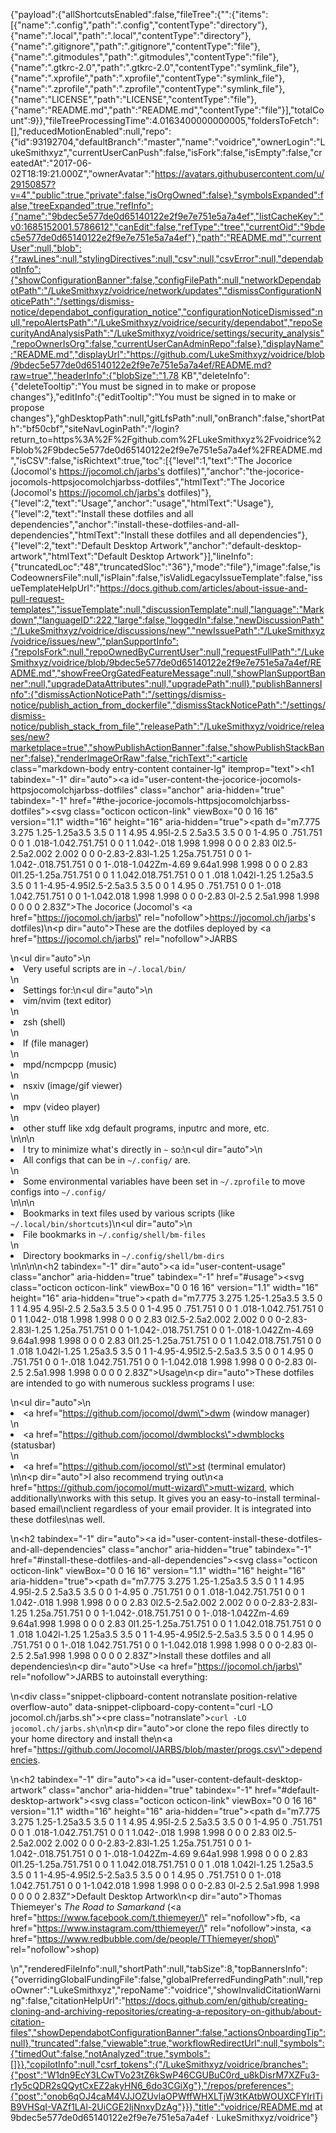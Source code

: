 {"payload":{"allShortcutsEnabled":false,"fileTree":{"":{"items":[{"name":".config","path":".config","contentType":"directory"},{"name":".local","path":".local","contentType":"directory"},{"name":".gitignore","path":".gitignore","contentType":"file"},{"name":".gitmodules","path":".gitmodules","contentType":"file"},{"name":".gtkrc-2.0","path":".gtkrc-2.0","contentType":"symlink_file"},{"name":".xprofile","path":".xprofile","contentType":"symlink_file"},{"name":".zprofile","path":".zprofile","contentType":"symlink_file"},{"name":"LICENSE","path":"LICENSE","contentType":"file"},{"name":"README.md","path":"README.md","contentType":"file"}],"totalCount":9}},"fileTreeProcessingTime":4.0163400000000005,"foldersToFetch":[],"reducedMotionEnabled":null,"repo":{"id":93192704,"defaultBranch":"master","name":"voidrice","ownerLogin":"LukeSmithxyz","currentUserCanPush":false,"isFork":false,"isEmpty":false,"createdAt":"2017-06-02T18:19:21.000Z","ownerAvatar":"https://avatars.githubusercontent.com/u/29150857?v=4","public":true,"private":false,"isOrgOwned":false},"symbolsExpanded":false,"treeExpanded":true,"refInfo":{"name":"9bdec5e577de0d65140122e2f9e7e751e5a7a4ef","listCacheKey":"v0:1685152001.5786612","canEdit":false,"refType":"tree","currentOid":"9bdec5e577de0d65140122e2f9e7e751e5a7a4ef"},"path":"README.md","currentUser":null,"blob":{"rawLines":null,"stylingDirectives":null,"csv":null,"csvError":null,"dependabotInfo":{"showConfigurationBanner":false,"configFilePath":null,"networkDependabotPath":"/LukeSmithxyz/voidrice/network/updates","dismissConfigurationNoticePath":"/settings/dismiss-notice/dependabot_configuration_notice","configurationNoticeDismissed":null,"repoAlertsPath":"/LukeSmithxyz/voidrice/security/dependabot","repoSecurityAndAnalysisPath":"/LukeSmithxyz/voidrice/settings/security_analysis","repoOwnerIsOrg":false,"currentUserCanAdminRepo":false},"displayName":"README.md","displayUrl":"https://github.com/LukeSmithxyz/voidrice/blob/9bdec5e577de0d65140122e2f9e7e751e5a7a4ef/README.md?raw=true","headerInfo":{"blobSize":"1.78 KB","deleteInfo":{"deleteTooltip":"You must be signed in to make or propose changes"},"editInfo":{"editTooltip":"You must be signed in to make or propose changes"},"ghDesktopPath":null,"gitLfsPath":null,"onBranch":false,"shortPath":"bf50cbf","siteNavLoginPath":"/login?return_to=https%3A%2F%2Fgithub.com%2FLukeSmithxyz%2Fvoidrice%2Fblob%2F9bdec5e577de0d65140122e2f9e7e751e5a7a4ef%2FREADME.md","isCSV":false,"isRichtext":true,"toc":[{"level":1,"text":"The Jocorice (Jocomol's https://jocomol.ch/jarbs's dotfiles)","anchor":"the-jocorice-jocomols-httpsjocomolchjarbss-dotfiles","htmlText":"The Jocorice (Jocomol's https://jocomol.ch/jarbs's dotfiles)"},{"level":2,"text":"Usage","anchor":"usage","htmlText":"Usage"},{"level":2,"text":"Install these dotfiles and all dependencies","anchor":"install-these-dotfiles-and-all-dependencies","htmlText":"Install these dotfiles and all dependencies"},{"level":2,"text":"Default Desktop Artwork","anchor":"default-desktop-artwork","htmlText":"Default Desktop Artwork"}],"lineInfo":{"truncatedLoc":"48","truncatedSloc":"36"},"mode":"file"},"image":false,"isCodeownersFile":null,"isPlain":false,"isValidLegacyIssueTemplate":false,"issueTemplateHelpUrl":"https://docs.github.com/articles/about-issue-and-pull-request-templates","issueTemplate":null,"discussionTemplate":null,"language":"Markdown","languageID":222,"large":false,"loggedIn":false,"newDiscussionPath":"/LukeSmithxyz/voidrice/discussions/new","newIssuePath":"/LukeSmithxyz/voidrice/issues/new","planSupportInfo":{"repoIsFork":null,"repoOwnedByCurrentUser":null,"requestFullPath":"/LukeSmithxyz/voidrice/blob/9bdec5e577de0d65140122e2f9e7e751e5a7a4ef/README.md","showFreeOrgGatedFeatureMessage":null,"showPlanSupportBanner":null,"upgradeDataAttributes":null,"upgradePath":null},"publishBannersInfo":{"dismissActionNoticePath":"/settings/dismiss-notice/publish_action_from_dockerfile","dismissStackNoticePath":"/settings/dismiss-notice/publish_stack_from_file","releasePath":"/LukeSmithxyz/voidrice/releases/new?marketplace=true","showPublishActionBanner":false,"showPublishStackBanner":false},"renderImageOrRaw":false,"richText":"<article class=\"markdown-body entry-content container-lg\" itemprop=\"text\"><h1 tabindex=\"-1\" dir=\"auto\"><a id=\"user-content-the-jocorice-jocomols-httpsjocomolchjarbss-dotfiles\" class=\"anchor\" aria-hidden=\"true\" tabindex=\"-1\" href=\"#the-jocorice-jocomols-httpsjocomolchjarbss-dotfiles\"><svg class=\"octicon octicon-link\" viewBox=\"0 0 16 16\" version=\"1.1\" width=\"16\" height=\"16\" aria-hidden=\"true\"><path d=\"m7.775 3.275 1.25-1.25a3.5 3.5 0 1 1 4.95 4.95l-2.5 2.5a3.5 3.5 0 0 1-4.95 0 .751.751 0 0 1 .018-1.042.751.751 0 0 1 1.042-.018 1.998 1.998 0 0 0 2.83 0l2.5-2.5a2.002 2.002 0 0 0-2.83-2.83l-1.25 1.25a.751.751 0 0 1-1.042-.018.751.751 0 0 1-.018-1.042Zm-4.69 9.64a1.998 1.998 0 0 0 2.83 0l1.25-1.25a.751.751 0 0 1 1.042.018.751.751 0 0 1 .018 1.042l-1.25 1.25a3.5 3.5 0 1 1-4.95-4.95l2.5-2.5a3.5 3.5 0 0 1 4.95 0 .751.751 0 0 1-.018 1.042.751.751 0 0 1-1.042.018 1.998 1.998 0 0 0-2.83 0l-2.5 2.5a1.998 1.998 0 0 0 0 2.83Z\"></path></svg></a>The Jocorice (Jocomol's <a href=\"https://jocomol.ch/jarbs\" rel=\"nofollow\">https://jocomol.ch/jarbs</a>'s dotfiles)</h1>\n<p dir=\"auto\">These are the dotfiles deployed by <a href=\"https://jocomol.ch/jarbs\" rel=\"nofollow\">JARBS</a></p>\n<ul dir=\"auto\">\n<li>Very useful scripts are in <code>~/.local/bin/</code></li>\n<li>Settings for:\n<ul dir=\"auto\">\n<li>vim/nvim (text editor)</li>\n<li>zsh (shell)</li>\n<li>lf (file manager)</li>\n<li>mpd/ncmpcpp (music)</li>\n<li>nsxiv (image/gif viewer)</li>\n<li>mpv (video player)</li>\n<li>other stuff like xdg default programs, inputrc and more, etc.</li>\n</ul>\n</li>\n<li>I try to minimize what's directly in <code>~</code> so:\n<ul dir=\"auto\">\n<li>All configs that can be in <code>~/.config/</code> are.</li>\n<li>Some environmental variables have been set in <code>~/.zprofile</code> to move configs into <code>~/.config/</code></li>\n</ul>\n</li>\n<li>Bookmarks in text files used by various scripts (like <code>~/.local/bin/shortcuts</code>)\n<ul dir=\"auto\">\n<li>File bookmarks in <code>~/.config/shell/bm-files</code></li>\n<li>Directory bookmarks in <code>~/.config/shell/bm-dirs</code></li>\n</ul>\n</li>\n</ul>\n<h2 tabindex=\"-1\" dir=\"auto\"><a id=\"user-content-usage\" class=\"anchor\" aria-hidden=\"true\" tabindex=\"-1\" href=\"#usage\"><svg class=\"octicon octicon-link\" viewBox=\"0 0 16 16\" version=\"1.1\" width=\"16\" height=\"16\" aria-hidden=\"true\"><path d=\"m7.775 3.275 1.25-1.25a3.5 3.5 0 1 1 4.95 4.95l-2.5 2.5a3.5 3.5 0 0 1-4.95 0 .751.751 0 0 1 .018-1.042.751.751 0 0 1 1.042-.018 1.998 1.998 0 0 0 2.83 0l2.5-2.5a2.002 2.002 0 0 0-2.83-2.83l-1.25 1.25a.751.751 0 0 1-1.042-.018.751.751 0 0 1-.018-1.042Zm-4.69 9.64a1.998 1.998 0 0 0 2.83 0l1.25-1.25a.751.751 0 0 1 1.042.018.751.751 0 0 1 .018 1.042l-1.25 1.25a3.5 3.5 0 1 1-4.95-4.95l2.5-2.5a3.5 3.5 0 0 1 4.95 0 .751.751 0 0 1-.018 1.042.751.751 0 0 1-1.042.018 1.998 1.998 0 0 0-2.83 0l-2.5 2.5a1.998 1.998 0 0 0 0 2.83Z\"></path></svg></a>Usage</h2>\n<p dir=\"auto\">These dotfiles are intended to go with numerous suckless programs I use:</p>\n<ul dir=\"auto\">\n<li><a href=\"https://github.com/jocomol/dwm\">dwm</a> (window manager)</li>\n<li><a href=\"https://github.com/jocomol/dwmblocks\">dwmblocks</a> (statusbar)</li>\n<li><a href=\"https://github.com/jocomol/st\">st</a> (terminal emulator)</li>\n</ul>\n<p dir=\"auto\">I also recommend trying out\n<a href=\"https://github.com/jocomol/mutt-wizard\">mutt-wizard</a>, which additionally\nworks with this setup. It gives you an easy-to-install terminal-based email\nclient regardless of your email provider. It is integrated into these dotfiles\nas well.</p>\n<h2 tabindex=\"-1\" dir=\"auto\"><a id=\"user-content-install-these-dotfiles-and-all-dependencies\" class=\"anchor\" aria-hidden=\"true\" tabindex=\"-1\" href=\"#install-these-dotfiles-and-all-dependencies\"><svg class=\"octicon octicon-link\" viewBox=\"0 0 16 16\" version=\"1.1\" width=\"16\" height=\"16\" aria-hidden=\"true\"><path d=\"m7.775 3.275 1.25-1.25a3.5 3.5 0 1 1 4.95 4.95l-2.5 2.5a3.5 3.5 0 0 1-4.95 0 .751.751 0 0 1 .018-1.042.751.751 0 0 1 1.042-.018 1.998 1.998 0 0 0 2.83 0l2.5-2.5a2.002 2.002 0 0 0-2.83-2.83l-1.25 1.25a.751.751 0 0 1-1.042-.018.751.751 0 0 1-.018-1.042Zm-4.69 9.64a1.998 1.998 0 0 0 2.83 0l1.25-1.25a.751.751 0 0 1 1.042.018.751.751 0 0 1 .018 1.042l-1.25 1.25a3.5 3.5 0 1 1-4.95-4.95l2.5-2.5a3.5 3.5 0 0 1 4.95 0 .751.751 0 0 1-.018 1.042.751.751 0 0 1-1.042.018 1.998 1.998 0 0 0-2.83 0l-2.5 2.5a1.998 1.998 0 0 0 0 2.83Z\"></path></svg></a>Install these dotfiles and all dependencies</h2>\n<p dir=\"auto\">Use <a href=\"https://jocomol.ch/jarbs\" rel=\"nofollow\">JARBS</a> to autoinstall everything:</p>\n<div class=\"snippet-clipboard-content notranslate position-relative overflow-auto\" data-snippet-clipboard-copy-content=\"curl -LO jocomol.ch/jarbs.sh\"><pre class=\"notranslate\"><code>curl -LO jocomol.ch/jarbs.sh\n</code></pre></div>\n<p dir=\"auto\">or clone the repo files directly to your home directory and install the\n<a href=\"https://github.com/Jocomol/JARBS/blob/master/progs.csv\">dependencies</a>.</p>\n<h2 tabindex=\"-1\" dir=\"auto\"><a id=\"user-content-default-desktop-artwork\" class=\"anchor\" aria-hidden=\"true\" tabindex=\"-1\" href=\"#default-desktop-artwork\"><svg class=\"octicon octicon-link\" viewBox=\"0 0 16 16\" version=\"1.1\" width=\"16\" height=\"16\" aria-hidden=\"true\"><path d=\"m7.775 3.275 1.25-1.25a3.5 3.5 0 1 1 4.95 4.95l-2.5 2.5a3.5 3.5 0 0 1-4.95 0 .751.751 0 0 1 .018-1.042.751.751 0 0 1 1.042-.018 1.998 1.998 0 0 0 2.83 0l2.5-2.5a2.002 2.002 0 0 0-2.83-2.83l-1.25 1.25a.751.751 0 0 1-1.042-.018.751.751 0 0 1-.018-1.042Zm-4.69 9.64a1.998 1.998 0 0 0 2.83 0l1.25-1.25a.751.751 0 0 1 1.042.018.751.751 0 0 1 .018 1.042l-1.25 1.25a3.5 3.5 0 1 1-4.95-4.95l2.5-2.5a3.5 3.5 0 0 1 4.95 0 .751.751 0 0 1-.018 1.042.751.751 0 0 1-1.042.018 1.998 1.998 0 0 0-2.83 0l-2.5 2.5a1.998 1.998 0 0 0 0 2.83Z\"></path></svg></a>Default Desktop Artwork</h2>\n<p dir=\"auto\">Thomas Thiemeyer's <em>The Road to Samarkand</em> (<a href=\"https://www.facebook.com/t.thiemeyer/\" rel=\"nofollow\">fb</a>, <a href=\"https://www.instagram.com/tthiemeyer/\" rel=\"nofollow\">insta</a>, <a href=\"https://www.redbubble.com/de/people/TThiemeyer/shop\" rel=\"nofollow\">shop</a>)</p>\n</article>","renderedFileInfo":null,"shortPath":null,"tabSize":8,"topBannersInfo":{"overridingGlobalFundingFile":false,"globalPreferredFundingPath":null,"repoOwner":"LukeSmithxyz","repoName":"voidrice","showInvalidCitationWarning":false,"citationHelpUrl":"https://docs.github.com/en/github/creating-cloning-and-archiving-repositories/creating-a-repository-on-github/about-citation-files","showDependabotConfigurationBanner":false,"actionsOnboardingTip":null},"truncated":false,"viewable":true,"workflowRedirectUrl":null,"symbols":{"timedOut":false,"notAnalyzed":true,"symbols":[]}},"copilotInfo":null,"csrf_tokens":{"/LukeSmithxyz/voidrice/branches":{"post":"W1dn9EcY3LCwTVo23tZ6kSwP46CGUBuC0rd_u8kDisrM7XZFu3-r1y5cQDR2sQQytCxEZ2akyHN6_6do3CGiXg"},"/repos/preferences":{"post":"onob6qOJ4caM4VJJOZUvlaOPWffWHXLTjW3tKAtbWOUXCFYIrITiB9VHSqI-VAZf1LAl-2UiCGE2IjNnxyDzAg"}}},"title":"voidrice/README.md at 9bdec5e577de0d65140122e2f9e7e751e5a7a4ef · LukeSmithxyz/voidrice"}